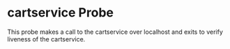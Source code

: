 # cartservice Probe

This probe makes a call to the cartservice over localhost and exits to verify
liveness of the cartservice.
